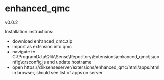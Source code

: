 # enhanced_qmc
v0.0.2

Installation instructions:
- download enhanced_qmc.zip
- import as extension into qmc
- navigate to C:\ProgramData\Qlik\Sense\Repository\Extensions\enhanced_qmc\js\config\qrsconfig.js and update hostname
- open https://qliksenseserver/extensions/enhanced_qmc/html/apps.html in browser, should see list of apps on server